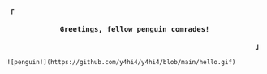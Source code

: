 <div align="justify">

<!-- Profile -->
<p align="left"><strong><samp>「</samp></strong></p>
  <p align="center">
    <samp>
      <b>
      Greetings, fellow penguin comrades!
      </b>  
    </p>
    </samp>
    
<p align="right"><strong><samp>」</samp></strong></p>

    ![penguin!](https://github.com/y4hi4/y4hi4/blob/main/hello.gif)
